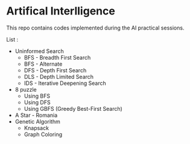 # Artifical Interlligence

This repo contains codes implemented during the AI practical sessions. 

List :
* Uninformed Search
  * BFS - Breadth First Search
  * BFS - Alternate
  * DFS - Depth First Search
  * DLS - Depth Limited Search
  * IDS - Iterative Deepening Search
* 8 puzzle
    * Using BFS
    * Using DFS
    * Using GBFS (Greedy Best-First Search)
* A Star - Romania
* Genetic Algorithm
    * Knapsack 
    * Graph Coloring

